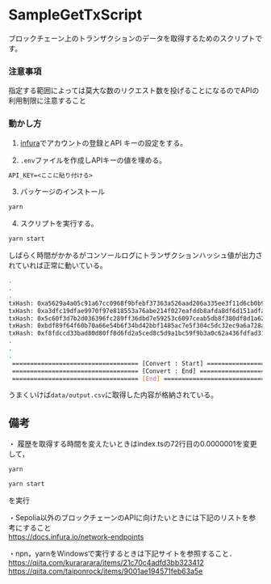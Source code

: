 # SampleGetTxScript
ブロックチェーン上のトランザクションのデータを取得するためのスクリプトです。

### 注意事項

指定する範囲によっては莫大な数のリクエスト数を投げることになるのでAPIの利用制限に注意すること

### 動かし方

1. [infura](https://app.infura.io)でアカウントの登録とAPI キーの設定をする。

2. `.env`ファイルを作成しAPIキーの値を埋める。

```txt
API_KEY=<ここに貼り付ける>
```

3. パッケージのインストール

```bash
yarn
```

4. スクリプトを実行する。

```bash
yarn start
```

しばらく時間がかかるがコンソールログにトランザクションハッシュ値が出力されていれば正常に動いている。

```bash
.
.
.
txHash: 0xa5629a4a05c91a67cc0968f9bfebf37363a526aad206a335ee3f11d6cb0b9c03
txHash: 0xa3dfc19dfae9970f97e818553a76abe214f027eafddb8afda8df6d151adfa46d
txHash: 0x5c60f3d7b2d036396fc289ff36dbd7e59253c6097ceab5db8f380df8d1a626c2
txHash: 0xbdf89f64f60b70a66e54b6f34bd42bbf1485ac7e5f304c5dc32ec9a6a728abdd
txHash: 0xf8fdccd33bad80d80ff8d6fd2a5ced8c5d9a1bc59f9b3a0c62a436fdfad316b4
.
.
.
 =================================== [Convert : Start] =================================== 
 =================================== [Convert : End] =================================== 
 =================================== [End] =================================== 
```

うまくいけば`data/output.csv`に取得した内容が格納されている。

## 備考
・ 履歴を取得する時間を変えたいときはindex.tsの72行目の0.0000001を変更して，  
```bash
yarn
```
```bash
yarn start
```
を実行

・Sepolia以外のブロックチェーンのAPIに向けたいときには下記のリストを参考にすること  
       https://docs.infura.io/network-endpoints  

・npn，yarnをWindowsで実行するときは下記サイトを参照すること．  
       https://qiita.com/kurararara/items/21c70c4adfd3bb323412  
       https://qiita.com/taiponrock/items/9001ae194571feb63a5e  
